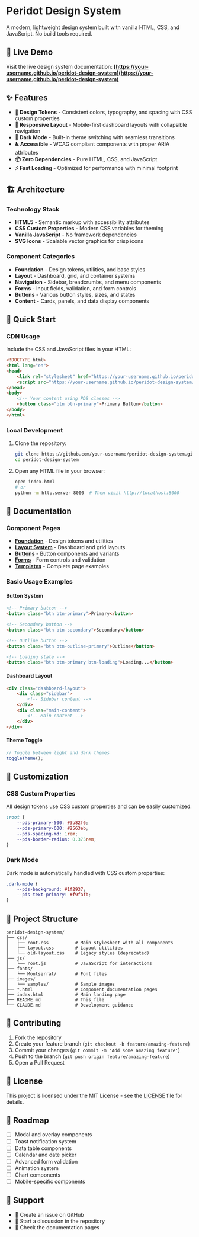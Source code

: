 # Peridot Design System

A modern, lightweight design system built with vanilla HTML, CSS, and JavaScript. No build tools required.

## 🚀 Live Demo

Visit the live design system documentation: **[https://your-username.github.io/peridot-design-system](https://your-username.github.io/peridot-design-system)**

## ✨ Features

- **🎨 Design Tokens** - Consistent colors, typography, and spacing with CSS custom properties
- **📱 Responsive Layout** - Mobile-first dashboard layouts with collapsible navigation
- **🌙 Dark Mode** - Built-in theme switching with seamless transitions
- **♿ Accessible** - WCAG compliant components with proper ARIA attributes
- **📦 Zero Dependencies** - Pure HTML, CSS, and JavaScript
- **⚡ Fast Loading** - Optimized for performance with minimal footprint

## 🏗️ Architecture

### Technology Stack
- **HTML5** - Semantic markup with accessibility attributes
- **CSS Custom Properties** - Modern CSS variables for theming
- **Vanilla JavaScript** - No framework dependencies
- **SVG Icons** - Scalable vector graphics for crisp icons

### Component Categories
- **Foundation** - Design tokens, utilities, and base styles
- **Layout** - Dashboard, grid, and container systems
- **Navigation** - Sidebar, breadcrumbs, and menu components
- **Forms** - Input fields, validation, and form controls
- **Buttons** - Various button styles, sizes, and states
- **Content** - Cards, panels, and data display components

## 🚀 Quick Start

### CDN Usage
Include the CSS and JavaScript files in your HTML:

```html
<!DOCTYPE html>
<html lang="en">
<head>
    <link rel="stylesheet" href="https://your-username.github.io/peridot-design-system/css/root.css">
    <script src="https://your-username.github.io/peridot-design-system/js/root.js"></script>
</head>
<body>
    <!-- Your content using PDS classes -->
    <button class="btn btn-primary">Primary Button</button>
</body>
</html>
```

### Local Development
1. Clone the repository:
   ```bash
   git clone https://github.com/your-username/peridot-design-system.git
   cd peridot-design-system
   ```

2. Open any HTML file in your browser:
   ```bash
   open index.html
   # or
   python -m http.server 8000  # Then visit http://localhost:8000
   ```

## 📖 Documentation

### Component Pages
- **[Foundation](foundation.html)** - Design tokens and utilities
- **[Layout System](layout.html)** - Dashboard and grid layouts
- **[Buttons](buttons.html)** - Button components and variants
- **[Forms](forms.html)** - Form controls and validation
- **[Templates](template.html)** - Complete page examples

### Basic Usage Examples

#### Button System
```html
<!-- Primary button -->
<button class="btn btn-primary">Primary</button>

<!-- Secondary button -->
<button class="btn btn-secondary">Secondary</button>

<!-- Outline button -->
<button class="btn btn-outline-primary">Outline</button>

<!-- Loading state -->
<button class="btn btn-primary btn-loading">Loading...</button>
```

#### Dashboard Layout
```html
<div class="dashboard-layout">
    <div class="sidebar">
        <!-- Sidebar content -->
    </div>
    <div class="main-content">
        <!-- Main content -->
    </div>
</div>
```

#### Theme Toggle
```javascript
// Toggle between light and dark themes
toggleTheme();
```

## 🎨 Customization

### CSS Custom Properties
All design tokens use CSS custom properties and can be easily customized:

```css
:root {
    --pds-primary-500: #3b82f6;
    --pds-primary-600: #2563eb;
    --pds-spacing-md: 1rem;
    --pds-border-radius: 0.375rem;
}
```

### Dark Mode
Dark mode is automatically handled with CSS custom properties:

```css
.dark-mode {
    --pds-background: #1f2937;
    --pds-text-primary: #f9fafb;
}
```

## 📁 Project Structure

```
peridot-design-system/
├── css/
│   ├── root.css          # Main stylesheet with all components
│   ├── layout.css        # Layout utilities
│   └── old-layout.css    # Legacy styles (deprecated)
├── js/
│   └── root.js           # JavaScript for interactions
├── fonts/
│   └── Montserrat/       # Font files
├── images/
│   └── samples/          # Sample images
├── *.html                # Component documentation pages
├── index.html            # Main landing page
├── README.md             # This file
└── CLAUDE.md             # Development guidance
```

## 🤝 Contributing

1. Fork the repository
2. Create your feature branch (`git checkout -b feature/amazing-feature`)
3. Commit your changes (`git commit -m 'Add some amazing feature'`)
4. Push to the branch (`git push origin feature/amazing-feature`)
5. Open a Pull Request

## 📄 License

This project is licensed under the MIT License - see the [LICENSE](LICENSE) file for details.

## 🎯 Roadmap

- [ ] Modal and overlay components
- [ ] Toast notification system
- [ ] Data table components
- [ ] Calendar and date picker
- [ ] Advanced form validation
- [ ] Animation system
- [ ] Chart components
- [ ] Mobile-specific components

## 💬 Support

- 📧 Create an issue on GitHub
- 💬 Start a discussion in the repository
- 📖 Check the documentation pages